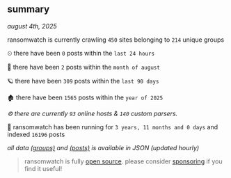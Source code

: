 
## summary
_august 4th, 2025_

ransomwatch is currently crawling `450` sites belonging to `214` unique groups

⏲ there have been `0` posts within the `last 24 hours`

🦈 there have been `2` posts within the `month of august`

🪐 there have been `309` posts within the `last 90 days`

🏚 there have been `1565` posts within the `year of 2025`

_⚙️ there are currently `93` online hosts & `140` custom parsers._

🦕 ransomwatch has been running for `3 years, 11 months and 0 days` and indexed `16196` posts

_all data  [(groups)](http://ransomwhat.telemetry.ltd/groups) and [(posts)](http://ransomwhat.telemetry.ltd/posts) is available in JSON (updated hourly)_

> ransomwatch is fully [open source](https://github.com/joshhighet/ransomwatch#ransomwatch--). please consider [sponsoring](https://github.com/sponsors/joshhighet) if you find it useful!

